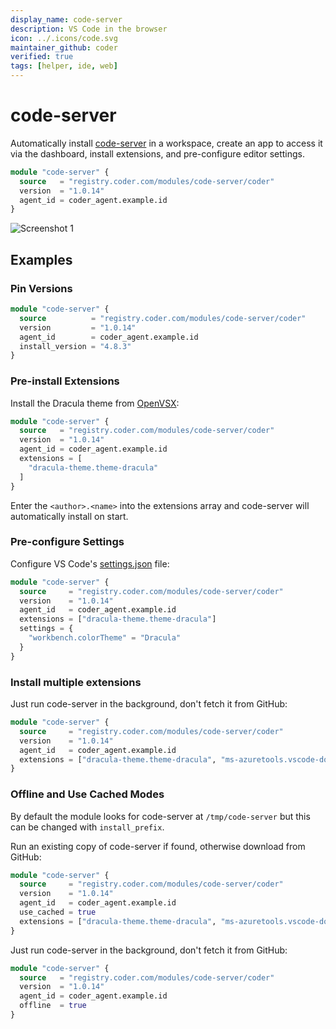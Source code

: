 ```yaml
---
display_name: code-server
description: VS Code in the browser
icon: ../.icons/code.svg
maintainer_github: coder
verified: true
tags: [helper, ide, web]
---
```


# code-server

Automatically install [code-server](https://github.com/coder/code-server) in a workspace, create an app to access it via the dashboard, install extensions, and pre-configure editor settings.

```tf
module "code-server" {
  source   = "registry.coder.com/modules/code-server/coder"
  version  = "1.0.14"
  agent_id = coder_agent.example.id
}
```

![Screenshot 1](https://github.com/coder/code-server/raw/main/docs/assets/screenshot-1.png?raw=true)

## Examples

### Pin Versions

```tf
module "code-server" {
  source          = "registry.coder.com/modules/code-server/coder"
  version         = "1.0.14"
  agent_id        = coder_agent.example.id
  install_version = "4.8.3"
}
```

### Pre-install Extensions

Install the Dracula theme from [OpenVSX](https://open-vsx.org/):

```tf
module "code-server" {
  source   = "registry.coder.com/modules/code-server/coder"
  version  = "1.0.14"
  agent_id = coder_agent.example.id
  extensions = [
    "dracula-theme.theme-dracula"
  ]
}
```

Enter the `<author>.<name>` into the extensions array and code-server will automatically install on start.

### Pre-configure Settings

Configure VS Code's [settings.json](https://code.visualstudio.com/docs/getstarted/settings#_settingsjson) file:

```tf
module "code-server" {
  source     = "registry.coder.com/modules/code-server/coder"
  version    = "1.0.14"
  agent_id   = coder_agent.example.id
  extensions = ["dracula-theme.theme-dracula"]
  settings = {
    "workbench.colorTheme" = "Dracula"
  }
}
```

### Install multiple extensions

Just run code-server in the background, don't fetch it from GitHub:

```tf
module "code-server" {
  source     = "registry.coder.com/modules/code-server/coder"
  version    = "1.0.14"
  agent_id   = coder_agent.example.id
  extensions = ["dracula-theme.theme-dracula", "ms-azuretools.vscode-docker"]
}
```

### Offline and Use Cached Modes

By default the module looks for code-server at `/tmp/code-server` but this can be changed with `install_prefix`.

Run an existing copy of code-server if found, otherwise download from GitHub:

```tf
module "code-server" {
  source     = "registry.coder.com/modules/code-server/coder"
  version    = "1.0.14"
  agent_id   = coder_agent.example.id
  use_cached = true
  extensions = ["dracula-theme.theme-dracula", "ms-azuretools.vscode-docker"]
}
```

Just run code-server in the background, don't fetch it from GitHub:

```tf
module "code-server" {
  source   = "registry.coder.com/modules/code-server/coder"
  version  = "1.0.14"
  agent_id = coder_agent.example.id
  offline  = true
}
```
